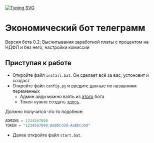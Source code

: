 [![Typing SVG](https://readme-typing-svg.herokuapp.com?color=%2336BCF7&lines=Telegram+economic+bot)](https://git.io/typing-svg)

# Экономический бот телеграмм

Версия бота 0.2; Высчитывания заработной платы с процентом на НДФЛ и без него, настройки комиссии

## Приступая к работе

+ Откройте файл ``install.bat``. Он сделает всё за вас, устоновит и создаст
+ Откройте файл ``config.py`` и введите данные по названиям переменных
    + Админ айди можно взять из <a href="https://t.me/my_id_bot">этого</a> бота
    + Токен нужно создать <a href="https://t.me/BotFather">здесь</a>.

Должно получится что то подобное:
```python
ADMINS = 1234567890
TOKEN = "1234567890:AaBbCcDd-AaBbCcDd"
```
+ Далее откройте файл ``start.bat``. 